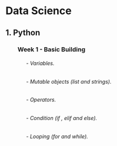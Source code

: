 # Data Science
## 1. Python
### &emsp;&emsp;Week 1 - Basic Building 
###### &emsp;&emsp;&emsp;&emsp;- Variables.
###### &emsp;&emsp;&emsp;&emsp;- Mutable objects (list and strings).
###### &emsp;&emsp;&emsp;&emsp;- Operators.
###### &emsp;&emsp;&emsp;&emsp;- Condition (if , elif and else).
###### &emsp;&emsp;&emsp;&emsp;- Looping (for and while).
